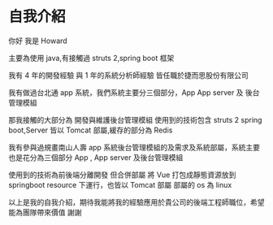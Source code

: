 # 自我介紹

你好 我是 Howard

主要為使用 java,有接觸過 struts 2,spring boot 框架

我有 4 年的開發經驗 與 1 年的系統分析師經驗 皆任職於捷而思股份有限公司

我有做過台北通 app 系統，我們系統主要分三個部分，App App server 及 後台管理模組

那我接觸的大部分為 開發與維護後台管理模組 使用到的技術包含 struts 2 spring boot,Server 皆以 Tomcat 部屬,緩存的部分為 Redis

我有參與過規畫南山人壽 app 系統後台管理模組的及需求及系統部屬，系統主要也是花分為三個部分 App , App server 及後台管理模組

使用到的技術為前後端分離開發 但合併部屬 將 Vue 打包成靜態資源放到 springboot resource 下運行，也皆以 Tomcat 部屬 部屬的 os 為 linux

以上是我的自我介紹，期待我能將我的經驗應用於貴公司的後端工程師職位，希望能為團隊帶來價值 謝謝
